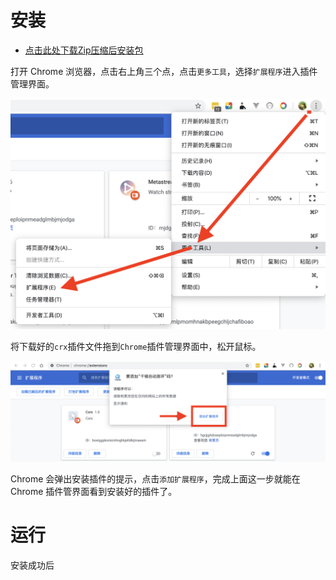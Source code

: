 # 安装

- [点击此处下载Zip压缩后安装包](https://github.com/Wscats/hi/releases/download/1.0/hi.zip)

打开 Chrome 浏览器，点击右上角三个点，点击`更多工具`，选择`扩展程序`进入插件管理界面。

<img src="./screenshot/1.png" />

将下载好的`crx`插件文件拖到`Chrome`插件管理界面中，松开鼠标。

<img src="./screenshot/2.png" />

Chrome 会弹出安装插件的提示，点击`添加扩展程序`，完成上面这一步就能在 Chrome 插件管界面看到安装好的插件了。

# 运行

安装成功后